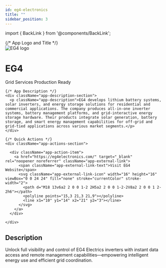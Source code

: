 ```yaml
---
id: eg4-electronics
title: ""
sidebar_position: 3
---
```


import { BackLink } from '@components/BackLink';

<BackLink to="/integrations/apps" label="Apps" />


<div className="app-hero-banner">
  <div className="app-hero-content">
    {/* App Logo and Title */}
    <div className="app-header-section">
      <div className="app-logo-container">
        <img 
        src="https://device.cms.texture.energy/logo/EG4%20Vector%20Icon.png" 
        alt="EG4 logo" 
        className="app-logo"
      />
      </div>
      <div className="app-title-section">
        <h1 className="app-title">EG4</h1>
        <div className="app-meta">
          <span className="app-category">Grid Services</span>
          <span className="status-tag status-tag--production">Production Ready</span>
        </div>
      </div>
    </div>
    
    {/* App Description */}
    <div className="app-description-section">
      <p className="app-description">EG4 develops lithium battery systems, solar inverters, and energy storage solutions for residential and commercial applications. The company produces all-in-one inverter systems, battery management platforms, and grid-interactive energy storage hardware. Their products integrate solar generation, battery storage, and smart energy management capabilities for off-grid and grid-tied applications across various market segments.</p>
    </div>
    
    {/* Quick Actions */}
    <div className="app-actions-section">
      
      <div className="app-action-item">
        <a href="https://eg4electronics.com/" target="_blank" rel="noopener noreferrer" className="app-external-link">
          <span className="app-external-link-text">Visit EG4 Website</span>
          <svg className="app-external-link-icon" width="16" height="16" viewBox="0 0 24 24" fill="none" stroke="currentColor" stroke-width="2">
            <path d="M18 13v6a2 2 0 0 1-2 2H5a2 2 0 0 1-2-2V8a2 2 0 0 1 2-2h6"></path>
            <polyline points="15,3 21,3 21,9"></polyline>
            <line x1="10" y1="14" x2="21" y2="3"></line>
          </svg>
        </a>
      </div>
      
    </div>
  </div>
</div>

<style jsx>{`
  .app-hero-banner {
    background: linear-gradient(135deg, #f8fcff 0%, #f1f5f9 100%);
    border: 1px solid #e2e8f0;
    border-radius: 16px;
    margin-bottom: 32px;
    overflow: hidden;
  }

  .app-hero-content {
    padding: 32px;
  }

  .app-header-section {
    display: flex;
    align-items: center;
    gap: 24px;
    margin-bottom: 24px;
  }

  .app-logo-container {
    flex-shrink: 0;
    width: 80px;
    height: 80px;
    background: #ffffff;
    border: 1px solid #e2e8f0;
    border-radius: 12px;
    display: flex;
    align-items: center;
    justify-content: center;
    box-shadow: 0 2px 4px 0 rgba(0, 0, 0, 0.05);
  }

  .app-logo {
    width: 100%;
    height: 100%;
    object-fit: contain;
    padding: 12px;
  }

  .app-logo-placeholder {
    width: 100%;
    height: 100%;
    background: linear-gradient(135deg, #f1f5f9 0%, #e2e8f0 100%);
    border-radius: 8px;
    display: flex;
    align-items: center;
    justify-content: center;
    font-size: 24px;
    font-weight: 600;
    color: #64748b;
  }

  .app-title-section {
    flex: 1;
  }

  .app-title {
    margin: 0 0 8px 0;
    font-size: 28px;
    font-weight: 700;
    color: #1e293b;
    line-height: 1.2;
  }

  .app-meta {
    display: flex;
    align-items: center;
    gap: 12px;
  }

  .app-category {
    background: #f1f5f9;
    color: #475569;
    padding: 6px 12px;
    border-radius: 6px;
    font-size: 11px;
    font-weight: 700;
    text-transform: uppercase;
    letter-spacing: 0.5px;
    border: 1px solid #cbd5e1;
  }

  .app-description-section {
    margin-bottom: 24px;
  }

  .app-description {
    margin: 0;
    font-size: 16px;
    line-height: 1.6;
    color: #475569;
  }

  .app-actions-section {
    display: flex;
    gap: 16px;
    flex-wrap: wrap;
  }

  .app-action-item {
    display: flex;
    align-items: center;
    gap: 8px;
    padding: 12px 16px;
    background: #ffffff;
    border: 1px solid #e2e8f0;
    border-radius: 8px;
    font-size: 14px;
  }

  .app-action-label {
    color: #64748b;
    font-weight: 500;
  }

  .app-action-value {
    color: #1e293b;
    font-weight: 600;
  }

  .app-external-link {
    display: flex;
    align-items: center;
    gap: 8px;
    color: #444ae1;
    text-decoration: none;
    font-weight: 600;
    transition: all 0.2s ease;
  }

  .app-external-link:hover {
    color: #3730a3;
    text-decoration: none;
  }

  .app-external-link-icon {
    transition: transform 0.2s ease;
  }

  .app-external-link:hover .app-external-link-icon {
    transform: translate(2px, -2px);
  }

  /* Mobile responsive */
  @media (max-width: var(--breakpoint-md)) {
    .app-hero-content {
      padding: 24px;
    }

    .app-header-section {
      flex-direction: column;
      text-align: center;
      gap: 16px;
    }

    .app-title {
      font-size: 24px;
    }

    .app-actions-section {
      flex-direction: column;
    }
  }

  /* Dark mode styles */
  [data-theme="dark"] .app-hero-banner {
    background: linear-gradient(135deg, #1e293b 0%, #0f172a 100%) !important;
    border-color: #334155 !important;
  }

  [data-theme="dark"] .app-logo-container {
    background: #ffffff !important;
    border-color: #475569 !important;
  }

  [data-theme="dark"] .app-title {
    color: #f8fafc !important;
  }

  [data-theme="dark"] .app-category {
    background: #334155 !important;
    color: #cbd5e1 !important;
    border-color: #475569 !important;
  }

  [data-theme="dark"] .app-description {
    color: #cbd5e1 !important;
  }

  [data-theme="dark"] .app-action-item {
    background: #1e293b !important;
    border-color: #475569 !important;
  }

  [data-theme="dark"] .app-action-label {
    color: #94a3b8 !important;
  }

  [data-theme="dark"] .app-action-value {
    color: #f1f5f9 !important;
  }

  [data-theme="dark"] .app-external-link {
    color: #818cf8 !important;
  }

  [data-theme="dark"] .app-external-link:hover {
    color: #a5b4fc !important;
  }

  [data-theme="dark"] .app-logo-placeholder {
    background: linear-gradient(135deg, #334155 0%, #475569 100%) !important;
    color: #cbd5e1 !important;
  }

  /* Hide TOC content but preserve layout space */
  .table-of-contents__link {
    visibility: hidden !important;
  }
  
  .table-of-contents__left-border {
    visibility: hidden !important;
  }

  /* Status tag styles */
  .status-tag {
    padding: 4px 8px;
    border-radius: 4px;
    font-size: 12px;
    font-weight: 500;
  }

  .status-tag--production {
    background-color: #ecfdf5;
    color: #065f46;
  }

  .status-tag--development {
    background-color: #fffbeb;
    color: #92400e;
  }

  .status-tag--planned {
    background-color: #f5f3ff;
    color: #5b21b6;
  }

  .status-tag--blocked {
    background-color: #fef2f2;
    color: #991b1b;
  }

  /* Dark mode status tag styles */
  [data-theme="dark"] .status-tag--production {
    background-color: #064e3b;
    color: #6ee7b7;
  }

  [data-theme="dark"] .status-tag--development {
    background-color: #78350f;
    color: #fbbf24;
  }

  [data-theme="dark"] .status-tag--planned {
    background-color: #4c1d95;
    color: #c4b5fd;
  }

  [data-theme="dark"] .status-tag--blocked {
    background-color: #7f1d1d;
    color: #fca5a5;
  }
`}</style>


## Description

Unlock full visibility and control of EG4 Electrics inverters with instant data access and remote management capabilities—empowering intelligent energy use and efficient grid coordination.





